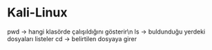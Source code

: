 # Kali-Linux
pwd -> hangi klasörde çalışıldığını gösterir\n
ls -> buldunduğu yerdeki dosyaları listeler
cd -> belirtilen dosyaya girer
